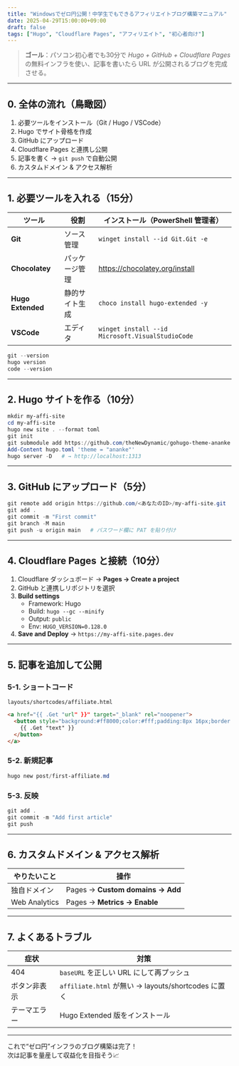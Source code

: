 ```yaml
---
title: "Windowsでゼロ円公開！中学生でもできるアフィリエイトブログ構築マニュアル"
date: 2025-04-29T15:00:00+09:00
draft: false
tags: ["Hugo", "Cloudflare Pages", "アフィリエイト", "初心者向け"]
---
```


> **ゴール**：パソコン初心者でも30分で _Hugo + GitHub + Cloudflare Pages_ の無料インフラを使い、記事を書いたら URL が公開されるブログを完成させる。

---

## 0. 全体の流れ（鳥瞰図）
1. 必要ツールをインストール（Git / Hugo / VSCode）  
2. Hugo でサイト骨格を作成  
3. GitHub にアップロード  
4. Cloudflare Pages と連携し公開  
5. 記事を書く → `git push` で自動公開  
6. カスタムドメイン & アクセス解析

---

## 1. 必要ツールを入れる（15分）
| ツール | 役割 | インストール（PowerShell 管理者） |
|--------|------|----------------------------------|
| **Git** | ソース管理 | `winget install --id Git.Git -e` |
| **Chocolatey** | パッケージ管理 | <https://chocolatey.org/install> |
| **Hugo Extended** | 静的サイト生成 | `choco install hugo-extended -y` |
| **VSCode** | エディタ | `winget install --id Microsoft.VisualStudioCode` |

```powershell
git --version
hugo version
code --version
```

---

## 2. Hugo サイトを作る（10分）
```powershell
mkdir my-affi-site
cd my-affi-site
hugo new site . --format toml
git init
git submodule add https://github.com/theNewDynamic/gohugo-theme-ananke themes/ananke
Add-Content hugo.toml 'theme = "ananke"'
hugo server -D   # → http://localhost:1313
```

---

## 3. GitHub にアップロード（5分）
```powershell
git remote add origin https://github.com/<あなたのID>/my-affi-site.git
git add .
git commit -m "First commit"
git branch -M main
git push -u origin main   # パスワード欄に PAT を貼り付け
```

---

## 4. Cloudflare Pages と接続（10分）
1. Cloudflare ダッシュボード → **Pages → Create a project**  
2. GitHub と連携しリポジトリを選択  
3. **Build settings**  
   - Framework: Hugo  
   - Build: `hugo --gc --minify`  
   - Output: `public`  
   - Env: `HUGO_VERSION=0.128.0`  
4. **Save and Deploy** → `https://my-affi-site.pages.dev`

---

## 5. 記事を追加して公開
### 5-1. ショートコード
`layouts/shortcodes/affiliate.html`
```html
<a href="{{ .Get "url" }}" target="_blank" rel="noopener">
  <button style="background:#ff8000;color:#fff;padding:8px 16px;border:none;border-radius:4px;">
    {{ .Get "text" }}
  </button>
</a>
```

### 5-2. 新規記事
```powershell
hugo new post/first-affiliate.md
```

### 5-3. 反映
```powershell
git add .
git commit -m "Add first article"
git push
```

---

## 6. カスタムドメイン & アクセス解析
| やりたいこと      | 操作                                       |
|------------------|-------------------------------------------|
| 独自ドメイン     | Pages → **Custom domains → Add**          |
| Web Analytics    | Pages → **Metrics → Enable**              |

---

## 7. よくあるトラブル
| 症状          | 対策                                                   |
|---------------|--------------------------------------------------------|
| 404           | `baseURL` を正しい URL にして再プッシュ                |
| ボタン非表示  | `affiliate.html` が無い → layouts/shortcodes に置く    |
| テーマエラー  | Hugo Extended 版をインストール                          |

---

これで“ゼロ円”インフラのブログ構築は完了！  
次は記事を量産して収益化を目指そう📈
